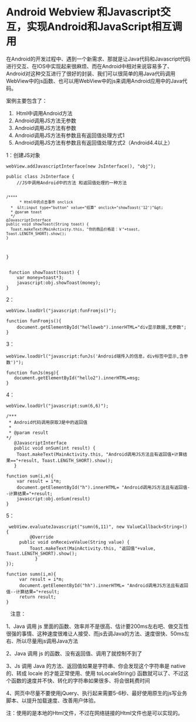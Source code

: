 # Android Webview 和Javascript交互，实现Android和JavaScript相互调用 
 <p>在Android的开发过程中、遇到一个新需求、那就是让Java代码和Javascript代码进行交互、在IOS中实现起来很麻烦、而在Android中相对来说容易多了、Android对这种交互进行了很好的封装、我们可以很简单的用Java代码调用WebView中的js函数、也可以用WebView中的js来调用Android应用中的Java代码。</p> 
<p>案例主要包含了：</p> 
<ol> 
 <li>&nbsp;Html中调用Android方法</li> 
 <li>Android调用JS方法无参数</li> 
 <li>Android调用JS方法有参数</li> 
 <li>Android调用JS方法有参数且有返回值处理方式1</li> 
 <li>Android调用JS方法有参数且有返回值处理方式2（Android4.4以上）</li> 
</ol> 
<p>1：创建JS对象</p> 
<pre><code class="language-java">webView.addJavascriptInterface(new JsInterface(), "obj");</code></pre> 
<pre><code class="language-java">public class JsInterface {
	//JS中调用Android中的方法 和返回值处理的一种方法
		
	/****
          * Html中的点击事件 onclick
	  *  &lt;input type="button" value="结算" onclick="showToast('12')"&gt;
	  * @param toast
	  */
	@JavascriptInterface
	public void showToast(String toast) {
	  Toast.makeText(MainActivity.this, "你的商品价格是：￥"+toast, Toast.LENGTH_SHORT).show();
	}
}</code></pre> 
<pre><code class="language-javascript"> function showToast(toast) { 
	var money=toast*3;
	javascript:obj.showToast(money);
}</code></pre> 
<p>2：</p> 
<pre><code class="language-java">webView.loadUrl("javascript:funFromjs()");</code></pre> 
<pre><code class="language-javascript">function funFromjs(){
    document.getElementById("helloweb").innerHTML="div显示数据,无参数";
}</code></pre> 
<p>3：</p> 
<pre><code class="language-java">webView.loadUrl("javascript:funJs('Android端传入的信息，div标签中显示,含参数')");</code></pre> 
<pre><code class="language-javascript">function funJs(msg){
   document.getElementById("hello2").innerHTML=msg;
}</code></pre> 
<p>4：&nbsp;</p> 
<pre><code class="language-java">webView.loadUrl("javascript:sum(6,6)");</code></pre> 
<pre><code class="language-java">/***
 * Android代码调用获取J是中的返回值
 * 
 * @param result
*/
   @JavascriptInterface
   public void onSum(int result) { 
	Toast.makeText(MainActivity.this, "Android调用JS方法且有返回值+计算结果=="+result, Toast.LENGTH_SHORT).show();
   } </code></pre> 
<pre><code class="language-javascript">function sum(i,m){ 
    var result = i*m; 
    document.getElementById("h").innerHTML= "Android调用JS方法且有返回值--计算结果="+result; 
    javascript:obj.onSum(result) 
} </code></pre> 
<p>5：</p> 
<pre><code class="language-java"> webView.evaluateJavascript("sumn(6,11)", new ValueCallback&lt;String&gt;() {
         @Override
	 public void onReceiveValue(String value) {
	     Toast.makeText(MainActivity.this, "返回值"+value, Toast.LENGTH_SHORT).show();
           }
});</code></pre> 
<pre><code class="language-javascript">function sumn(i,m){ 
     var result = i*m; 
     document.getElementById("hh").innerHTML= "Android调用JS方法且有返回值--计算结果="+result; 
     return result;
} </code></pre> 
<p>&nbsp;&nbsp; 注意：</p> 
<p>1、Java 调用 js 里面的函数、效率并不是很高、估计要200ms左右吧、做交互性很强的事情、这种速度很难让人接受、而js去调Java的方法、速度很快、50ms左右、所以尽量用js调用Java方法</p> 
<p>2、Java 调用 js 的函数、没有返回值、调用了就控制不到了</p> 
<p>3、Js 调用 Java 的方法、返回值如果是字符串、你会发现这个字符串是 native 的、转成 locale 的才能正常使用、使用 toLocaleString() 函数就可以了、不过这个函数的速度并不快、转化的字符串如果很多、将会很耗费时间</p> 
<p>4、网页中尽量不要使用jQuery、执行起来需要5-6秒、最好使用原生的js写业务脚本、以提升加载速度、改善用户体验。</p> 
<p>注：使用的是本地的Html文件，不过在网络链接的Html文件也是可以实现的。 &nbsp;&nbsp;</p> 
